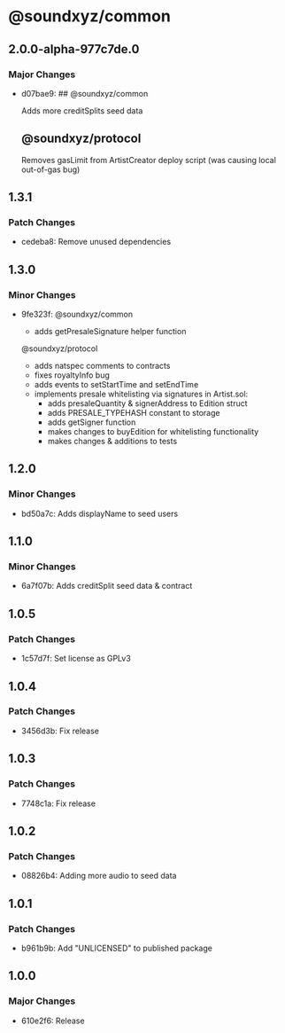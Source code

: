 # @soundxyz/common

## 2.0.0-alpha-977c7de.0

### Major Changes

- d07bae9: ## @soundxyz/common

  Adds more creditSplits seed data

  ## @soundxyz/protocol

  Removes gasLimit from ArtistCreator deploy script (was causing local out-of-gas bug)

## 1.3.1

### Patch Changes

- cedeba8: Remove unused dependencies

## 1.3.0

### Minor Changes

- 9fe323f: @soundxyz/common

  - adds getPresaleSignature helper function

  @soundxyz/protocol

  - adds natspec comments to contracts
  - fixes royaltyInfo bug
  - adds events to setStartTime and setEndTime
  - implements presale whitelisting via signatures in Artist.sol:
    - adds presaleQuantity & signerAddress to Edition struct
    - adds PRESALE_TYPEHASH constant to storage
    - adds getSigner function
    - makes changes to buyEdition for whitelisting functionality
    - makes changes & additions to tests

## 1.2.0

### Minor Changes

- bd50a7c: Adds displayName to seed users

## 1.1.0

### Minor Changes

- 6a7f07b: Adds creditSplit seed data & contract

## 1.0.5

### Patch Changes

- 1c57d7f: Set license as GPLv3

## 1.0.4

### Patch Changes

- 3456d3b: Fix release

## 1.0.3

### Patch Changes

- 7748c1a: Fix release

## 1.0.2

### Patch Changes

- 08826b4: Adding more audio to seed data

## 1.0.1

### Patch Changes

- b961b9b: Add "UNLICENSED" to published package

## 1.0.0

### Major Changes

- 610e2f6: Release
